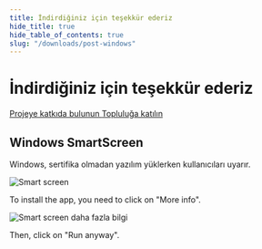 ```yaml
---
title: İndirdiğiniz için teşekkür ederiz
hide_title: true
hide_table_of_contents: true
slug: "/downloads/post-windows"
---
```


<div className="text-center margin-top--xl">

# İndirdiğiniz için teşekkür ederiz

<div className="row margin-bottom--lg padding--sm flex-center">
<a className="button button--outline button--warning button--lg margin--sm" href="/contributing">
   Projeye katkıda bulunun
</a>
<a className="button button--outline button--info button--lg margin--sm" href="https://linwood.dev/matrix">
   Topluluğa katılın
</a>

</div>

## Windows SmartScreen


Windows, sertifika olmadan yazılım yüklerken kullanıcıları uyarır.

![Smart screen](/img/smart-screen.png)

To install the app, you need to click on "More info".

![Smart screen daha fazla bilgi](/img/smart-screen-more-info.png)

Then, click on "Run anyway".

</div>
